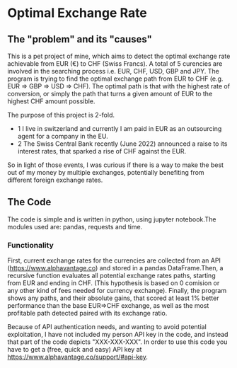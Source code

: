 # Optimal Exchange Rate

## The "problem" and its "causes"
This is a pet project of mine, which aims to detect the optimal exchange rate achievable from EUR (€) to CHF (Swiss Francs). A total of 5 curencies are involved in the searching process i.e. EUR, CHF, USD, GBP and JPY. The program is trying to find the optimal exchange path from EUR to CHF (e.g. EUR => GBP => USD => CHF). The optimal path is that with the highest rate of conversion, or simply the path that turns a given amount of EUR to the highest CHF amount possible.

The purpose of this project is 2-fold.
* 1 I live in switzerland and currently I am paid in EUR as an outsourcing agent for a company in the EU.
* 2 The Swiss Central Bank recently (June 2022) announced a raise to its interest rates, that sparked a rise of CHF against the EUR.

So in light of those events, I was curious if there is a way to make the best out of my money by multiple exchanges, potentially benefiting from different foreign exchange rates.


## The Code
The code is simple and is written in python, using jupyter notebook.The modules used are: pandas, requests and time.

### Functionality
First, current exchange rates for the currencies are collected from an API (https://www.alphavantage.co) and stored in a pandas DataFrame.Then, a recursive function evaluates all potential exchange rates paths, starting from EUR and ending in CHF. (This hypothesis is based on 0 comision or any other kind of fees needed for currency exchange). Finally, the program shows any paths, and their absolute gains, that scored at least 1% better performance than the base EUR=>CHF exchange, as well as the most profitable path detected paired with its exchange ratio.

Because of API authentication needs, and wanting to avoid potential exploitation, I have not included my person API key in the code, and instead that part of the code depicts "XXX-XXX-XXX". In order to use this code you have to get a (free, quick and easy) API key at https://www.alphavantage.co/support/#api-key.

